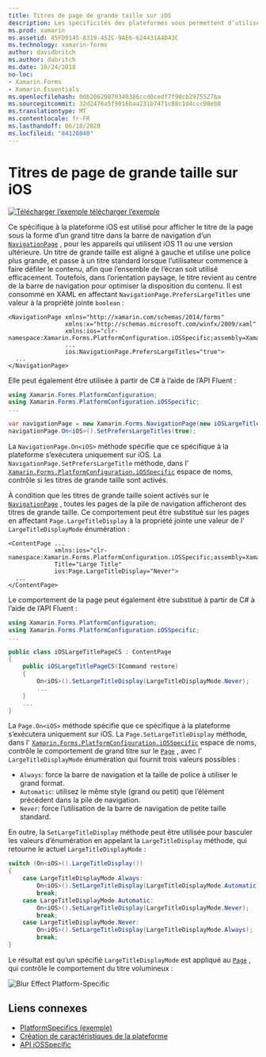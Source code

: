 ```yaml
---
title: Titres de page de grande taille sur iOS
description: Les spécificités des plateformes vous permettent d’utiliser des fonctionnalités uniquement disponibles sur une plateforme spécifique, sans implémenter de convertisseurs ou d’effets personnalisés. Cet article explique comment utiliser l’objet spécifique à la plateforme iOS, qui affiche le titre de la page sous la forme d’un titre de grande taille dans la barre de navigation d’un NavigationPage.
ms.prod: xamarin
ms.assetid: 45FD9145-8319-452C-9AE6-624431A4D43C
ms.technology: xamarin-forms
author: davidbritch
ms.author: dabritch
ms.date: 10/24/2018
no-loc:
- Xamarin.Forms
- Xamarin.Essentials
ms.openlocfilehash: 0db20620870340386ccd0cedf7f98cb2975527ba
ms.sourcegitcommit: 32d2476a5f9016baa231b7471c88c1d4ccc08eb8
ms.translationtype: MT
ms.contentlocale: fr-FR
ms.lasthandoff: 06/18/2020
ms.locfileid: "84128040"
---
```

# <a name="large-page-titles-on-ios"></a>Titres de page de grande taille sur iOS

[![Télécharger ](~/media/shared/download.png) l’exemple télécharger l’exemple](https://docs.microsoft.com/samples/xamarin/xamarin-forms-samples/userinterface-platformspecifics)

Ce spécifique à la plateforme iOS est utilisé pour afficher le titre de la page sous la forme d’un grand titre dans la barre de navigation d’un [`NavigationPage`](xref:Xamarin.Forms.NavigationPage) , pour les appareils qui utilisent iOS 11 ou une version ultérieure. Un titre de grande taille est aligné à gauche et utilise une police plus grande, et passe à un titre standard lorsque l’utilisateur commence à faire défiler le contenu, afin que l’ensemble de l’écran soit utilisé efficacement. Toutefois, dans l’orientation paysage, le titre revient au centre de la barre de navigation pour optimiser la disposition du contenu. Il est consommé en XAML en affectant `NavigationPage.PrefersLargeTitles` une valeur à la propriété jointe `boolean` :

```xaml
<NavigationPage xmlns="http://xamarin.com/schemas/2014/forms"
                xmlns:x="http://schemas.microsoft.com/winfx/2009/xaml"
                xmlns:ios="clr-namespace:Xamarin.Forms.PlatformConfiguration.iOSSpecific;assembly=Xamarin.Forms.Core"
                ...
                ios:NavigationPage.PrefersLargeTitles="true">
  ...
</NavigationPage>
```

Elle peut également être utilisée à partir de C# à l’aide de l’API Fluent :

```csharp
using Xamarin.Forms.PlatformConfiguration;
using Xamarin.Forms.PlatformConfiguration.iOSSpecific;
...

var navigationPage = new Xamarin.Forms.NavigationPage(new iOSLargeTitlePageCS());
navigationPage.On<iOS>().SetPrefersLargeTitles(true);
```

La `NavigationPage.On<iOS>` méthode spécifie que ce spécifique à la plateforme s’exécutera uniquement sur iOS. La `NavigationPage.SetPrefersLargeTitle` méthode, dans l' [`Xamarin.Forms.PlatformConfiguration.iOSSpecific`](xref:Xamarin.Forms.PlatformConfiguration.iOSSpecific) espace de noms, contrôle si les titres de grande taille sont activés.

À condition que les titres de grande taille soient activés sur le [`NavigationPage`](xref:Xamarin.Forms.NavigationPage) , toutes les pages de la pile de navigation afficheront des titres de grande taille. Ce comportement peut être substitué sur les pages en affectant `Page.LargeTitleDisplay` à la propriété jointe une valeur de l' `LargeTitleDisplayMode` énumération :

```xaml
<ContentPage ...
             xmlns:ios="clr-namespace:Xamarin.Forms.PlatformConfiguration.iOSSpecific;assembly=Xamarin.Forms.Core"
             Title="Large Title"
             ios:Page.LargeTitleDisplay="Never">
  ...
</ContentPage>
```

Le comportement de la page peut également être substitué à partir de C# à l’aide de l’API Fluent :

```csharp
using Xamarin.Forms.PlatformConfiguration;
using Xamarin.Forms.PlatformConfiguration.iOSSpecific;
...

public class iOSLargeTitlePageCS : ContentPage
{
    public iOSLargeTitlePageCS(ICommand restore)
    {
        On<iOS>().SetLargeTitleDisplay(LargeTitleDisplayMode.Never);
        ...
    }
    ...
}
```

La `Page.On<iOS>` méthode spécifie que ce spécifique à la plateforme s’exécutera uniquement sur iOS. La `Page.SetLargeTitleDisplay` méthode, dans l' [`Xamarin.Forms.PlatformConfiguration.iOSSpecific`](xref:Xamarin.Forms.PlatformConfiguration.iOSSpecific) espace de noms, contrôle le comportement de grand titre sur le [`Page`](xref:Xamarin.Forms.Page) , avec l' `LargeTitleDisplayMode` énumération qui fournit trois valeurs possibles :

- `Always`: force la barre de navigation et la taille de police à utiliser le grand format.
- `Automatic`: utilisez le même style (grand ou petit) que l’élément précédent dans la pile de navigation.
- `Never`: force l’utilisation de la barre de navigation de petite taille standard.

En outre, la `SetLargeTitleDisplay` méthode peut être utilisée pour basculer les valeurs d’énumération en appelant la `LargeTitleDisplay` méthode, qui retourne le actuel `LargeTitleDisplayMode` :

```csharp
switch (On<iOS>().LargeTitleDisplay())
{
    case LargeTitleDisplayMode.Always:
        On<iOS>().SetLargeTitleDisplay(LargeTitleDisplayMode.Automatic);
        break;
    case LargeTitleDisplayMode.Automatic:
        On<iOS>().SetLargeTitleDisplay(LargeTitleDisplayMode.Never);
        break;
    case LargeTitleDisplayMode.Never:
        On<iOS>().SetLargeTitleDisplay(LargeTitleDisplayMode.Always);
        break;
}
```

Le résultat est qu’un spécifié `LargeTitleDisplayMode` est appliqué au [`Page`](xref:Xamarin.Forms.Page) , qui contrôle le comportement du titre volumineux :

![](page-large-title-images/large-title.png "Blur Effect Platform-Specific")

## <a name="related-links"></a>Liens connexes

- [PlatformSpecifics (exemple)](https://docs.microsoft.com/samples/xamarin/xamarin-forms-samples/userinterface-platformspecifics)
- [Création de caractéristiques de la plateforme](~/xamarin-forms/platform/platform-specifics/index.md#creating-platform-specifics)
- [API iOSSpecific](xref:Xamarin.Forms.PlatformConfiguration.iOSSpecific)
